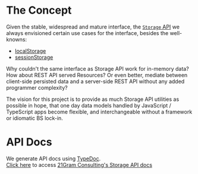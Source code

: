 # The Concept

Given the stable, widespread and mature interface,
the [`Storage` API](https://developer.mozilla.org/en-US/docs/Web/API/Storage)
we always envisioned certain use cases for the interface, besides the
well-knowns:

* [localStorage](https://developer.mozilla.org/en-US/docs/Web/API/Window/localStorage)
* [sessionStorage](https://developer.mozilla.org/en-US/docs/Web/API/Window/sessionStorage)

Why couldn't the same interface as Storage API work for in-memory data? How
about REST API served Resources? Or even better, mediate between client-side
persisted data and a server-side REST API without any added programmer
complexity?

The vision for this project is to provide as much Storage API utilities as
possible in hope, that one day data models handled by JavaScript / TypeScript
apps become flexible, and interchangeable without a framework or idiomatic BS
lock-in.

# API Docs

We generate API docs using [TypeDoc](https://github.com/TypeStrong/typedoc).  
[Click here](https://21gramconsulting.github.io/storage-api/) to access [21Gram Consulting's Storage API docs](https://21gramconsulting.github.io/storage-api/)
